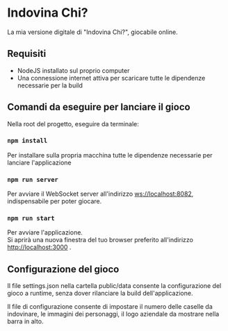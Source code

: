 # Indovina Chi?

La mia versione digitale di "Indovina Chi?", giocabile online.

## Requisiti

- NodeJS installato sul proprio computer
- Una connessione internet attiva per scaricare tutte le dipendenze necessarie per la build

## Comandi da eseguire per lanciare il gioco

Nella root del progetto, eseguire da terminale:

### `npm install`

Per installare sulla propria macchina tutte le dipendenze necessarie per lanciare l'applicazione

### `npm run server`

Per avviare il WebSocket server all'indirizzo [ws://localhost:8082](ws://localhost:8082), indispensabile per poter giocare.

### `npm run start`

Per avviare l'applicazione.\
Si aprirà una nuova finestra del tuo browser preferito all'indirizzo [http://localhost:3000](http://localhost:3000) .

## Configurazione del gioco

Il file settings.json nella cartella public/data consente la configurazione del gioco a runtime, senza dover rilanciare la build dell'applicazione.

Il file di configurazione consente di impostare il numero delle caselle da indovinare, le immagini dei personaggi, il logo aziendale da mostrare nella barra in alto.